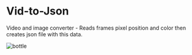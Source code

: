 # Vid-to-Json
Video and image converter - Reads frames pixel position and color then creates json file with this data. 


![bottle](https://user-images.githubusercontent.com/43976537/55659548-32e20c80-57d0-11e9-86e2-255bea0f3abb.png)
